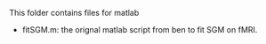 This folder contains files for matlab
- fitSGM.m: the orignal matlab script from ben to fit SGM on fMRI.
